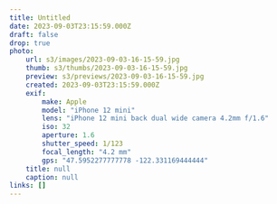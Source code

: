 ```yaml
---
title: Untitled
date: 2023-09-03T23:15:59.000Z
draft: false
drop: true
photo:
    url: s3/images/2023-09-03-16-15-59.jpg
    thumb: s3/thumbs/2023-09-03-16-15-59.jpg
    preview: s3/previews/2023-09-03-16-15-59.jpg
    created: 2023-09-03T23:15:59.000Z
    exif:
        make: Apple
        model: "iPhone 12 mini"
        lens: "iPhone 12 mini back dual wide camera 4.2mm f/1.6"
        iso: 32
        aperture: 1.6
        shutter_speed: 1/123
        focal_length: "4.2 mm"
        gps: "47.5952277777778 -122.331169444444"
    title: null
    caption: null
links: []
---
```

